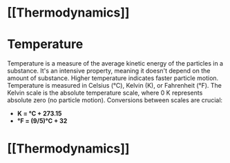 # [[Thermodynamics]]

# Temperature

Temperature is a measure of the average kinetic energy of the particles in a substance.  It's an intensive property, meaning it doesn't depend on the amount of substance.  Higher temperature indicates faster particle motion. Temperature is measured in Celsius (°C), Kelvin (K), or Fahrenheit (°F).  The Kelvin scale is the absolute temperature scale, where 0 K represents absolute zero (no particle motion).  Conversions between scales are crucial:

* **K = °C + 273.15**
* **°F = (9/5)°C + 32**

# [[Thermodynamics]]